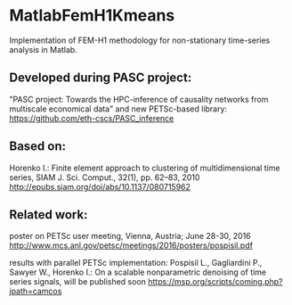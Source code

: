 # MatlabFemH1Kmeans

Implementation of FEM-H1 methodology for non-stationary time-series analysis in Matlab.


## Developed during PASC project:

"PASC project: Towards the HPC-inference of causality networks from multiscale economical data"
and new PETSc-based library:
https://github.com/eth-cscs/PASC_inference


## Based on:

Horenko I.: Finite element approach to clustering of multidimensional time series, SIAM J. Sci. Comput., 32(1), pp. 62–83, 2010
http://epubs.siam.org/doi/abs/10.1137/080715962


## Related work:

poster on PETSc user meeting, Vienna, Austria; June 28-30, 2016
http://www.mcs.anl.gov/petsc/meetings/2016/posters/pospisil.pdf


results with parallel PETSc implementation: 
Pospisil L., Gagliardini P., Sawyer W., Horenko I.: On a scalable nonparametric denoising of time series signals, will be published soon
https://msp.org/scripts/coming.php?jpath=camcos
